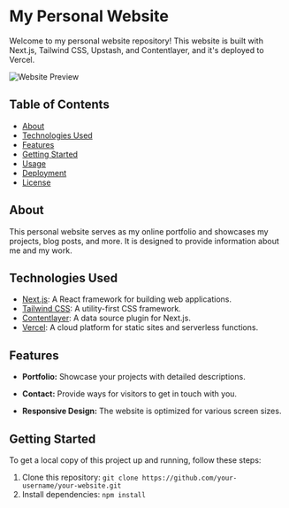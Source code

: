 # My Personal Website

Welcome to my personal website repository! This website is built with Next.js, Tailwind CSS, Upstash, and Contentlayer, and it's deployed to Vercel.

![Website Preview](screenshot.png)

## Table of Contents

- [About](#about)
- [Technologies Used](#technologies-used)
- [Features](#features)
- [Getting Started](#getting-started)
- [Usage](#usage)
- [Deployment](#deployment)
- [License](#license)

## About

This personal website serves as my online portfolio and showcases my projects, blog posts, and more. It is designed to provide information about me and my work.

## Technologies Used

- [Next.js](https://nextjs.org/): A React framework for building web applications.
- [Tailwind CSS](https://tailwindcss.com/): A utility-first CSS framework.
- [Contentlayer](https://contentlayer.io/): A data source plugin for Next.js.
- [Vercel](https://vercel.com/): A cloud platform for static sites and serverless functions.

## Features

- **Portfolio:** Showcase your projects with detailed descriptions.
<!-- - **Blog:** Write and publish blog posts easily. -->
- **Contact:** Provide ways for visitors to get in touch with you.
<!-- - **Blog:** Write and publish blog posts easily. -->
- **Responsive Design:** The website is optimized for various screen sizes.

## Getting Started

To get a local copy of this project up and running, follow these steps:

1. Clone this repository: `git clone https://github.com/your-username/your-website.git`
2. Install dependencies: `npm install`
